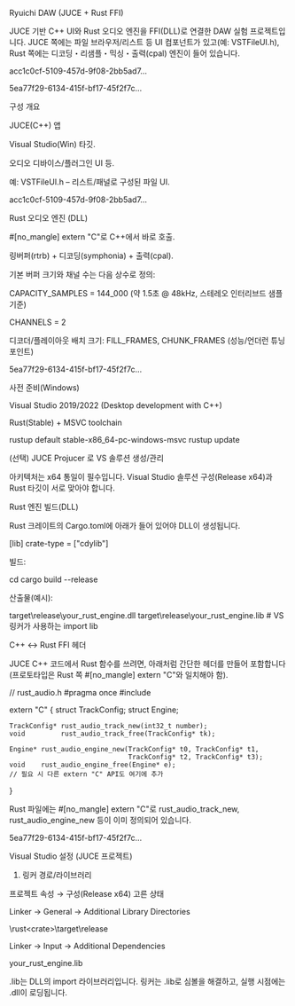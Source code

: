 Ryuichi DAW (JUCE + Rust FFI)

JUCE 기반 C++ UI와 Rust 오디오 엔진을 FFI(DLL)로 연결한 DAW 실험 프로젝트입니다.
JUCE 쪽에는 파일 브라우저/리스트 등 UI 컴포넌트가 있고(예: VSTFileUI.h), Rust 쪽에는 디코딩・리샘플・믹싱・출력(cpal) 엔진이 들어 있습니다. 

acc1c0cf-5109-457d-9f08-2bb5ad7…

 

5ea77f29-6134-415f-bf17-45f2f7c…

구성 개요

JUCE(C++) 앱

Visual Studio(Win) 타깃.

오디오 디바이스/플러그인 UI 등.

예: VSTFileUI.h – 리스트/패널로 구성된 파일 UI. 

acc1c0cf-5109-457d-9f08-2bb5ad7…

Rust 오디오 엔진 (DLL)

#[no_mangle] extern "C"로 C++에서 바로 호출.

링버퍼(rtrb) + 디코딩(symphonia) + 출력(cpal).

기본 버퍼 크기와 채널 수는 다음 상수로 정의:

CAPACITY_SAMPLES = 144_000 (약 1.5초 @ 48kHz, 스테레오 인터리브드 샘플 기준)

CHANNELS = 2

디코더/플레이아웃 배치 크기: FILL_FRAMES, CHUNK_FRAMES (성능/언더런 튜닝 포인트) 

5ea77f29-6134-415f-bf17-45f2f7c…

사전 준비(Windows)

Visual Studio 2019/2022 (Desktop development with C++)

Rust(Stable) + MSVC toolchain

rustup default stable-x86_64-pc-windows-msvc
rustup update


(선택) JUCE Projucer 로 VS 솔루션 생성/관리

아키텍처는 x64 통일이 필수입니다. Visual Studio 솔루션 구성(Release x64)과 Rust 타깃이 서로 맞아야 합니다.

Rust 엔진 빌드(DLL)

Rust 크레이트의 Cargo.toml에 아래가 들어 있어야 DLL이 생성됩니다.

[lib]
crate-type = ["cdylib"]


빌드:

cd <rust-crate-root>
cargo build --release


산출물(예시):

target\release\your_rust_engine.dll
target\release\your_rust_engine.lib   # VS 링커가 사용하는 import lib

C++ ↔ Rust FFI 헤더

JUCE C++ 코드에서 Rust 함수를 쓰려면, 아래처럼 간단한 헤더를 만들어 포함합니다(프로토타입은 Rust 쪽 #[no_mangle] extern "C"와 일치해야 함).

// rust_audio.h
#pragma once
#include <cstdint>

extern "C" {
    struct TrackConfig;
    struct Engine;

    TrackConfig* rust_audio_track_new(int32_t number);
    void         rust_audio_track_free(TrackConfig* tk);

    Engine* rust_audio_engine_new(TrackConfig* t0, TrackConfig* t1,
                                  TrackConfig* t2, TrackConfig* t3);
    void    rust_audio_engine_free(Engine* e);
    // 필요 시 다른 extern "C" API도 여기에 추가
}


Rust 파일에는 #[no_mangle] extern "C"로 rust_audio_track_new, rust_audio_engine_new 등이 이미 정의되어 있습니다. 

5ea77f29-6134-415f-bf17-45f2f7c…

Visual Studio 설정 (JUCE 프로젝트)
1) 링커 경로/라이브러리

프로젝트 속성 → 구성(Release x64) 고른 상태

Linker → General → Additional Library Directories

<repo>\rust\<crate>\target\release


Linker → Input → Additional Dependencies

your_rust_engine.lib


.lib는 DLL의 import 라이브러리입니다. 링커는 .lib로 심볼을 해결하고, 실행 시점에는 .dll이 로딩됩니다.
